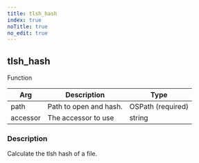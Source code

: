 ```yaml
---
title: tlsh_hash
index: true
noTitle: true
no_edit: true
---
```




<div class="vql_item"></div>


## tlsh_hash
<span class='vql_type pull-right page-header'>Function</span>



<div class="vqlargs"></div>

Arg | Description | Type
----|-------------|-----
path|Path to open and hash.|OSPath (required)
accessor|The accessor to use|string

### Description

Calculate the tlsh hash of a file.

